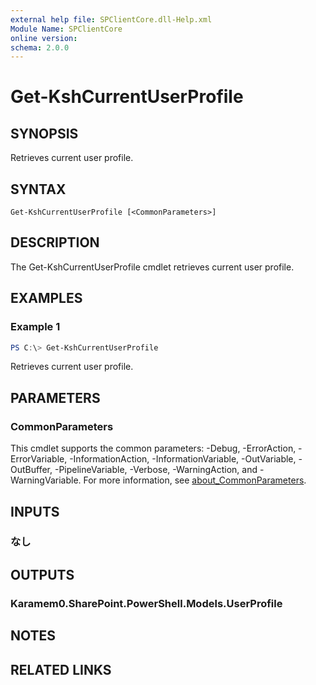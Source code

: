 ```yaml
---
external help file: SPClientCore.dll-Help.xml
Module Name: SPClientCore
online version:
schema: 2.0.0
---
```


# Get-KshCurrentUserProfile

## SYNOPSIS
Retrieves current user profile.

## SYNTAX

```
Get-KshCurrentUserProfile [<CommonParameters>]
```

## DESCRIPTION
The Get-KshCurrentUserProfile cmdlet retrieves current user profile.

## EXAMPLES

### Example 1
```powershell
PS C:\> Get-KshCurrentUserProfile
```

Retrieves current user profile.

## PARAMETERS

### CommonParameters
This cmdlet supports the common parameters: -Debug, -ErrorAction, -ErrorVariable, -InformationAction, -InformationVariable, -OutVariable, -OutBuffer, -PipelineVariable, -Verbose, -WarningAction, and -WarningVariable. For more information, see [about_CommonParameters](http://go.microsoft.com/fwlink/?LinkID=113216).

## INPUTS

### なし

## OUTPUTS

### Karamem0.SharePoint.PowerShell.Models.UserProfile

## NOTES

## RELATED LINKS
